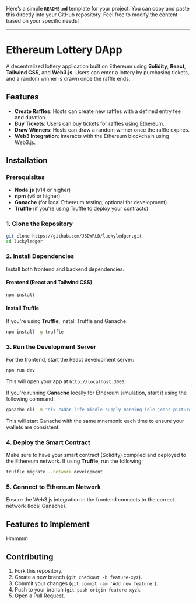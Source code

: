 Here’s a simple **`README.md`** template for your project. You can copy and paste this directly into your GitHub repository. Feel free to modify the content based on your specific needs!

---

# Ethereum Lottery DApp

A decentralized lottery application built on Ethereum using **Solidity**, **React**, **Tailwind CSS**, and **Web3.js**. Users can enter a lottery by purchasing tickets, and a random winner is drawn once the raffle ends.

## Features

- **Create Raffles**: Hosts can create new raffles with a defined entry fee and duration.
- **Buy Tickets**: Users can buy tickets for raffles using Ethereum.
- **Draw Winners**: Hosts can draw a random winner once the raffle expires.
- **Web3 Integration**: Interacts with the Ethereum blockchain using Web3.js.

## Installation

### Prerequisites

- **Node.js** (v14 or higher)
- **npm** (v6 or higher)
- **Ganache** (for local Ethereum testing, optional for development)
- **Truffle** (if you're using Truffle to deploy your contracts)

### 1. Clone the Repository

```bash
git clone https://github.com/JSDWRLD/luckyledger.git
cd luckyledger
```

### 2. Install Dependencies

Install both frontend and backend dependencies.

#### Frontend (React and Tailwind CSS)

```bash
npm install
```

#### Install Truffle

If you're using **Truffle**, install Truffle and Ganache:

```bash
npm install -g truffle
```

### 3. Run the Development Server

For the frontend, start the React development server:

```bash
npm run dev
```

This will open your app at `http://localhost:3000`.

If you're running **Ganache** locally for Ethereum simulation, start it using the following command:

```bash
ganache-cli -m "six radar life middle supply morning idle jeans picture room put effort" -p 7545
```

This will start Ganache with the same mnemonic each time to ensure your wallets are consistent.

### 4. Deploy the Smart Contract

Make sure to have your smart contract (Solidity) compiled and deployed to the Ethereum network. If using **Truffle**, run the following:

```bash
truffle migrate --network development
```

### 5. Connect to Ethereum Network

Ensure the Web3.js integration in the frontend connects to the correct network (local Ganache).

## Features to Implement

Hmmmm

## Contributing

1. Fork this repository.
2. Create a new branch (`git checkout -b feature-xyz`).
3. Commit your changes (`git commit -am 'Add new feature'`).
4. Push to your branch (`git push origin feature-xyz`).
5. Open a Pull Request.
